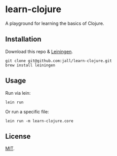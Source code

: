 # learn-clojure

A playground for learning the basics of Clojure.

## Installation

Download this repo & [Leiningen](https://github.com/technomancy/leiningen).
```
git clone git@github.com:jall/learn-clojure.git
brew install leiningen
```

## Usage

Run via lein:
```
lein run
```
Or run a specific file:
```
lein run -m learn-clojure.core
```

## License

[MIT](https://opensource.org/licenses/MIT).

